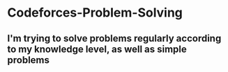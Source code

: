 # Codeforces-Problem-Solving
## I'm trying to solve problems regularly according to my knowledge level, as well as simple problems
